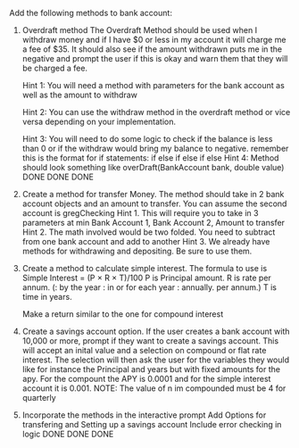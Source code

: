 Add the following methods to bank account:

1. Overdraft method
    The Overdraft Method should be used when I withdraw money 
    and if I have $0 or less in my account it will charge me a 
    fee of $35. It should also see if the amount withdrawn puts me 
    in the negative and prompt the user if this is okay and warn them
    that they will be charged a fee.

    Hint 1: You will need a method with parameters for the bank account
    as well as the amount to withdraw

    Hint 2: You can use the withdraw method in the overdraft method or vice
    versa depending on your implementation.

    Hint 3: You will need to do some logic to check if the balance is less than
    0 or if the withdraw would bring my balance to negative. 
        remember this is the format for if statements:
        if 
        else if 
        else if
        else 
    Hint 4: Method should look something like overDraft(BankAccount bank, double value) DONE DONE DONE
          
2. Create a method for transfer Money. The method should take in 2 bank account objects and an amount to transfer. You can assume the second account is gregChecking
    Hint 1. This will require you to take in 3 parameters at min
        Bank Account 1, Bank Account 2, Amount to transfer
    Hint 2. The math involved would be two folded.
         You need to subtract from one bank account and add to another
    Hint 3. We already have methods for withdrawing and depositing. Be sure to use them.
    
3. Create a method to calculate simple interest.
    The formula to use is
    Simple Interest = (P × R × T)/100
    P is Principal amount.
    R is rate per annum. (: by the year : in or for each year : annually. per annum.)
    T is time in years.

    Make a return similar to the one for compound interest

4. Create a savings account option. If the user creates a bank account with 10,000 or more, prompt if they want to create a savings account. This will accept an inital value and a selection on compound or flat rate interest. The selection will 
then ask the user for the variables they would like for instance the Principal and years
but with fixed amounts for the apy. For the compount the APY is 0.0001 
and for the simple interest account it is 0.001. 
NOTE: The value of n im compounded must be 4 for quarterly 


5. Incorporate the methods in the interactive prompt
    Add Options for transfering and Setting up a savings account Include error checking in logic DONE DONE DONE